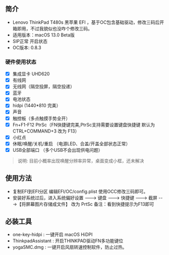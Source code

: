 ## 简介

- Lenovo ThinkPad T480s 黑苹果 EFI ，基于OC包含基础驱动，修改三码后开箱即用，不过我貌似也没咋个修改三码。
- 适用版本：macOS 13.0 Beta版
- SIP正常 开启状态
- OC版本: 0.8.3

### 硬件使用状态

* [x] 集成显卡 UHD620
* [x] 有线网
* [x] 无线网（隔空投屏，隔空投递）
* [x] 蓝牙 
* [x] 电池状态 
* [x] hidpi (1440*810 完美）
* [x] 声音
* [x] 触控板（多点触摸手势全开）
* [x] Fn+F1-F12 PtrSc（FN快捷键完美,PtrSc支持需要设置键盘快捷键 默认为CTRL+COMMAND+3 改为 F13）
* [x] 小红点
* [x] 休眠/唤醒/关机/重启 （电源LED、合盖/开盖全部状态正常）
* [x] USB全部端口 （多个USB不会出现供电问题）

> 说明: 目前小概率出现唤醒分辨率异常，桌面变成小框，还未解决

## 使用方法

- 复制EFI到EFI分区 编辑EFI/OC/config.plist 使用OCC修改三码即可。
- 安装好系统过后，进入系统偏好设置 ---> 键盘 ---> 快捷键 ---> 截屏 --->【将屏幕图片存储成文件】 改为 PrtSc 备注：看到快捷提示为F13即可

## 必装工具 

- one-key-hidpi : 一键开启 macOS HiDPI
- ThinkpadAssistant : 开启THINKPAD驱动FN多功能键位
- yogaSMC.dmg : 一键开启风扇转速控制软件，防止过热。
